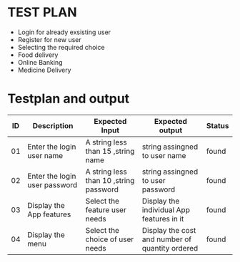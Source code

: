 # TEST PLAN
- Login for already exsisting user
- Register for new user
- Selecting the required choice
- Food delivery
- Online Banking
- Medicine Delivery

# Testplan and output
| ID | Description | Expected Input | Expected output | Status |
| ----- | --------- | -------- | ------- | ----------- |
| 01  |  Enter the login user name | A string less than 15 ,string name  | string assingned to user name | found |
| 02  |  Enter the login user password | A string  less than 10 ,string password  | string assingned to user password | found |
| 03  |  Display  the App features   | Select  the feature user needs  | Display  the individual App features in it   | found |
| 04  |  Display  the menu    | Select  the choice of   user needs  | Display  the cost and number of quantity ordered    | found |
